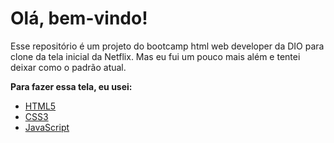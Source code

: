 # Olá, bem-vindo!

Esse repositório é um projeto do bootcamp html web developer da DIO para clone da tela inicial da Netflix. Mas eu fui um pouco mais além e tentei deixar como o padrão atual.

**Para fazer essa tela, eu usei:**

-   [HTML5](https://www.w3schools.com/html/)
-   [CSS3](https://developer.mozilla.org/pt-BR/docs/Web/CSS)
-   [JavaScript](https://developer.mozilla.org/pt-BR/docs/Web/JavaScript)
